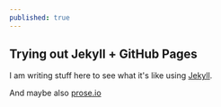 ```yaml
---
published: true
---
```

## Trying out Jekyll + GitHub Pages

I am writing stuff here to see what it's like using [Jekyll](https://jekyllrb.com/). 

And maybe also [prose.io](http://prose.io)
